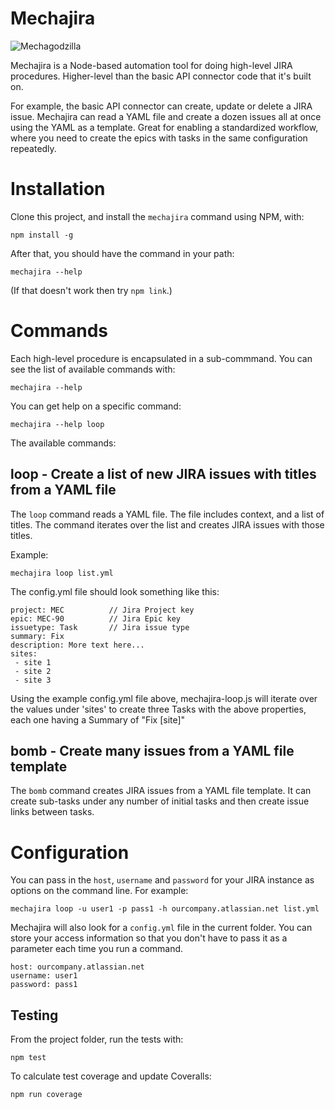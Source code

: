 # Mechajira

![Mechagodzilla](https://upload.wikimedia.org/wikipedia/en/3/30/Mechagodzilla_Incarnations.jpg)

Mechajira is a Node-based automation tool for doing high-level JIRA procedures.
Higher-level than the basic API connector code that it's built on.

For example, the basic API connector can create, update or delete a JIRA issue.
Mechajira can read a YAML file and create a dozen issues all at once using the
YAML as a template.  Great for enabling a standardized workflow, where you need
to create the epics with tasks in the same configuration repeatedly.

# Installation

Clone this project, and install the ```mechajira``` command using NPM, with:

    npm install -g

After that, you should have the command in your path:

    mechajira --help

(If that doesn't work then try ```npm link```.)

# Commands

Each high-level procedure is encapsulated in a sub-commmand.  You can see the
list of available commands with:

    mechajira --help

You can get help on a specific command:

    mechajira --help loop

The available commands:

## loop - Create a list of new JIRA issues with titles from a YAML file

The ```loop``` command reads a YAML file.  The file includes context, and a list
of titles.  The command iterates over the list and creates JIRA issues with
those titles.

Example:

    mechajira loop list.yml

The config.yml file should look something like this:

    project: MEC          // Jira Project key
    epic: MEC-90          // Jira Epic key
    issuetype: Task       // Jira issue type
    summary: Fix
    description: More text here...
    sites:
     - site 1
     - site 2
     - site 3

Using the example config.yml file above, mechajira-loop.js will iterate over the
values under 'sites' to create three Tasks with the above properties, each one
having a Summary of "Fix [site]"

## bomb - Create many issues from a YAML file template

The ```bomb``` command creates JIRA issues from a YAML file template.  It can
create sub-tasks under any number of initial tasks and then create issue links
between tasks.

# Configuration  

You can pass in the ```host```, ```username``` and ```password``` for your JIRA instance as options on the command line.  For example:

    mechajira loop -u user1 -p pass1 -h ourcompany.atlassian.net list.yml

Mechajira will also look for a ```config.yml``` file in the current folder.  You
can store your access information so that you don't have to pass it as a
parameter each time you run a command.

    host: ourcompany.atlassian.net
    username: user1
    password: pass1

## Testing

From the project folder, run the tests with:

    npm test

To calculate test coverage and update Coveralls:

    npm run coverage
